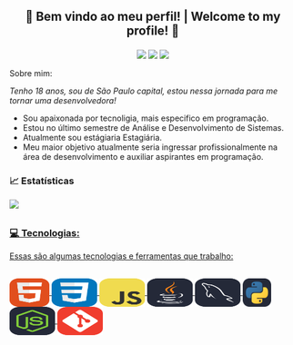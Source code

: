 ## <p align="center"> :white_heart: Bem vindo ao meu perfil! | Welcome to my profile! :white_heart: </p>

<div align="center">
<a href="https://www.linkedin.com/in/jessicamotabispo/" target="_blank">
<img src="https://img.shields.io/badge/LinkedIn-0077B5?style=for-the-badge&logo=linkedin&logoColor=white" target="_blank"></a>
<a href="https://www.instagram.com/_jess_inc/" target="_blank">
<img src="https://img.shields.io/badge/Instagram-E4405F?style=for-the-badge&logo=instagram&logoColor=white" target="_blank"></a>
<a href="https://discord.com/channels/@me">
<img src="https://img.shields.io/badge/Discord-7289DA?style=for-the-badge&logo=discord&logoColor=white" target="_blank"></a>    
</div>

<p>  Sobre mim:  </p>

_Tenho 18 anos, sou de São Paulo capital, estou nessa jornada para me tornar uma desenvolvedora!_

- Sou apaixonada por tecnoligia, mais especifico em programação.
- Estou no último semestre de Análise e Desenvolvimento de Sistemas.
- Atualmente sou estágiaria Estagiária.
- Meu maior objetivo atualmente seria ingressar profissionalmente na área de desenvolvimento e auxiliar aspirantes em programação.

### 📈 Estatísticas

<div>
  <a href="https://github.com/JessicaMotta">
  <img height="200cm" src="https://github-readme-stats.vercel.app/api/top-langs/?username=JessicaMotta&layout=compact&langs_count=7&theme=dracula"/>
</div>

##

### 💻 Tecnologias: 

<p> Essas são algumas tecnologias e ferramentas que trabalho: </p>

 <div style="display: inline_block">
 <br>
    <img align="center" alt="html" height="50" width="70" src="https://github.com/tandpfun/skill-icons/blob/main/icons/HTML.svg">
    <img align="center" alt="css" height="50" width="80" src="https://github.com/tandpfun/skill-icons/blob/main/icons/CSS.svg">
    <img align="center" alt="js" height="50" width="80"  src="https://github.com/tandpfun/skill-icons/blob/main/icons/JavaScript.svg">
    <img align="center" alt="java" height="50" width="80" src="https://github.com/tandpfun/skill-icons/blob/main/icons/Java-Dark.svg">
    <img align="center" alt="mysql" height="50" width="80" src="https://github.com/tandpfun/skill-icons/blob/main/icons/MySQL-Dark.svg">
    <img align="center" alt="python" height="50" wid60th="80" src="https://github.com/tandpfun/skill-icons/blob/main/icons/Python-Dark.svg">
    <img align="center" alt="nodejs" height="50" width="80" src="https://github.com/tandpfun/skill-icons/blob/main/icons/NodeJS-Dark.svg">
     <img align="center" alt="git" height="50" width="80" src="https://github.com/tandpfun/skill-icons/blob/main/icons/Git.svg">
</div>
<br>
 
